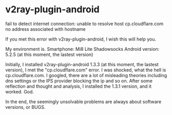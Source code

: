 # v2ray-plugin-android

fail to detect internet connection: unable to resolve host cp.cloudflare.com no address associated with hostname

If you met this error with v2ray-plugin-android, I wish this will help you.

My environment is.
Smartphone: Mi8 Lite
Shadowsocks Android version: 5.2.5 (at this moment, the lastest version)

Initially, I installed v2ray-plugin-android 1.3.3 (at this moment, the lastest version), I met the "cp.cloudflare.com" error. I was shocked, what the hell is cp.cloudflare.com.
I googled, there are a lot of misleading theories including dns settings or the IPS provider blocking the ip and so on.
After some reflection and thought and analysis, I installed the 1.3.1 version, and it worked. God.

In the end, the seemingly unsolvable problems are always about software versions, or BUGS.
